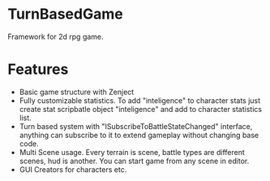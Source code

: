 # TurnBasedGame
Framework for 2d rpg game. 

# Features
- Basic game structure with Zenject
- Fully customizable statistics. To add "inteligence" to character stats just create stat scripbatle object "inteligence" and add to character statistics list.
- Turn based system with "ISubscribeToBattleStateChanged" interface, anything can subscribe to it to extend gameplay without changing base code.
- Multi Scene usage. Every terrain is scene, battle types are different scenes, hud is another. You can start game from any scene in editor. 
- GUI Creators for characters etc.
